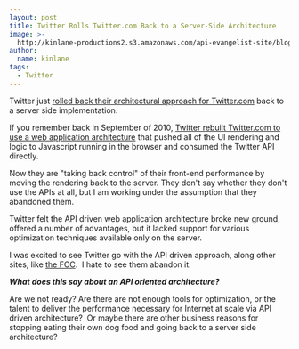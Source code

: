 ```yaml
---
layout: post
title: Twitter Rolls Twitter.com Back to a Server-Side Architecture
image: >-
  http://kinlane-productions2.s3.amazonaws.com/api-evangelist-site/blog/Twitter-Home.png
author:
  name: kinlane
tags:
  - Twitter
---
```

Twitter just [rolled back their architectural approach for Twitter.com](http://engineering.twitter.com/2012/05/improving-performance-on-twittercom.html) back to a server side implementation.

If you remember back in September of 2010, [Twitter rebuilt Twitter.com to use a web application architecture](/admin/blog/twitter+eats+own+dogfood+api+evangelist) that pushed all of the UI rendering and logic to Javascript running in the browser and consumed the Twitter API directly.

Now they are "taking back control" of their front-end performance by moving the rendering back to the server. They don't say whether they don't use the APIs at all, but I am working under the assumption that they abandoned them.

Twitter felt the API driven web application architecture broke new ground, offered a number of advantages, but it lacked support for various optimization techniques available only on the server.

I was excited to see Twitter go with the API driven approach, along other sites, like [the FCC](http://blog.programmableweb.com/2011/04/06/everything-should-be-an-api-says-fcc/ "FCC Website").  I hate to see them abandon it.

_**What does this say about an API oriented architecture?**_

Are we not ready? Are there are not enough tools for optimization, or the talent to deliver the performance necessary for Internet at scale via API driven architecture?  Or maybe there are other business reasons for stopping eating their own dog food and going back to a server side architecture?